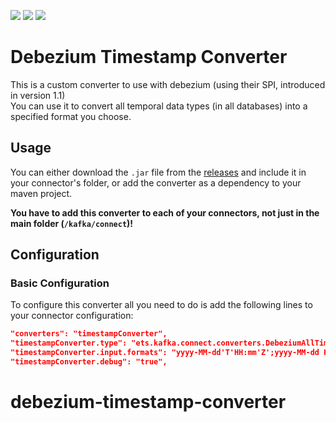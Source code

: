 ![](https://github.com/oryanmoshe/debezium-timestamp-converter/workflows/Run%20Tests/badge.svg?branch=master) ![](https://github.com/oryanmoshe/debezium-timestamp-converter/workflows/GitHub%20Release/badge.svg) ![](https://github.com/oryanmoshe/debezium-timestamp-converter/workflows/GitHub%20Package/badge.svg)
# Debezium Timestamp Converter
This is a custom converter to use with debezium (using their SPI, introduced in version 1.1)  
You can use it to convert all temporal data types (in all databases) into a specified format you choose.

## Usage
You can either download the `.jar` file from the [releases](https://github.com/danghuutoan/debezium-timestamp-converter/releases) and include it in your connector's folder, or add the converter as a dependency to your maven project.

**You have to add this converter to each of your connectors, not just in the main folder (`/kafka/connect`)!**

## Configuration
### Basic Configuration
To configure this converter all you need to do is add the following lines to your connector configuration:
```json
"converters": "timestampConverter",
"timestampConverter.type": "ets.kafka.connect.converters.DebeziumAllTimestampFieldsToAvroTimestampConverter",
"timestampConverter.input.formats": "yyyy-MM-dd'T'HH:mm'Z';yyyy-MM-dd HH:mm:ss;yyyy-MM-dd'T'HH:mm:ss'Z'",
"timestampConverter.debug": "true",
```
# debezium-timestamp-converter
